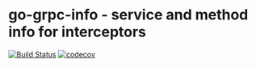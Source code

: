 # go-grpc-info - service and method info for interceptors
[![Build Status](https://travis-ci.org/prasek/go-grpc-info.svg?branch=master)](https://travis-ci.org/prasek/go-grpc-info/branches)
[![codecov](https://codecov.io/gh/prasek/go-grpc-info/branch/master/graph/badge.svg)](https://codecov.io/gh/prasek/go-grpc-info)

